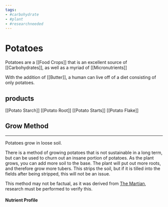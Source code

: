 ```yaml
---
tags: 
- #carbohydrate 
- #plant  
- #researchneeded
---
```


# Potatoes
Potatoes are a [[Food Crops]] that is an excellent source of [[Carbohydrates]], as well as a myriad of [[Micronutrients]]

With the addition of [[Butter]], a human can live off of a diet consisting of only potatoes. 

## products
[[Potato Starch]]
[[Potato Root]]
[[Potato Starts]]
[[Potato Flake]] 

## Grow Method
---
Potatoes grow in loose soil. 

<p>There is a method of growing potatoes that is not sustainable in a long term, but can be used to churn out an insane portion of potatoes. As the plant grows, you can add more soil to the base. The plant will put out more roots, and therefore grow more tubers. This strips the soil, but if it is tilled into the fields after being stripped, this will not be an issue. </p>

This method may not be factual, as it was derived from [The Martian](https://www.goodreads.com/book/show/18007564-the-martian), research must be performed to verify this. 

#### Nutrient Profile
